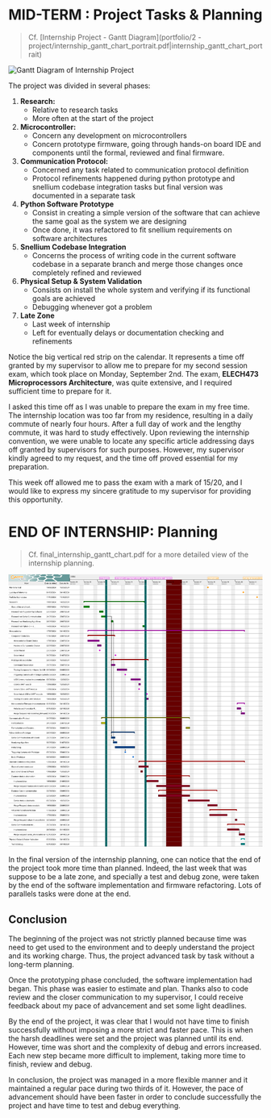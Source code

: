 
# MID-TERM : Project Tasks & Planning

> Cf. [Internship Project - Gantt Diagram](portfolio/2 - project/internship_gantt_chart_portrait.pdf|internship_gantt_chart_portrait)

![Gantt Diagram of Internship Project](portfolio/2%20-%20project/management/docs/internship_gantt_chart.png)

The project was divided in several phases:
1. **Research:**
	- Relative to research tasks
	- More often at the start of the project
2. **Microcontroller:**
	- Concern any development on microcontrollers
	- Concern prototype firmware, going through hands-on board IDE and components until the formal, reviewed and final firmware.
3. **Communication Protocol:**
	- Concerned any task related to communication protocol definition
	- Protocol refinements happened during python prototype and snellium codebase integration tasks but final version was documented in a separate task
4. **Python Software Prototype**
	- Consist in creating a simple version of the software that can achieve the same goal as the system we are designing
	- Once done, it was refactored to fit snellium requirements on software architectures
5. **Snellium Codebase Integration**
	- Concerns the process of writing code in the current software codebase in a separate branch and merge those changes once completely refined and reviewed
6. **Physical Setup & System Validation**
	- Consists on install the whole system and verifying if its functional goals are achieved
	- Debugging whenever got a problem
7. **Late Zone**
	- Last week of internship
	- Left for eventually delays or documentation checking and refinements

Notice the big vertical red strip on the calendar. It represents a time off granted by my supervisor to allow me to prepare for my second session exam, which took place on Monday, September 2nd. The exam, **ELECH473 Microprocessors Architecture**, was quite extensive, and I required sufficient time to prepare for it.

I asked this time off as I was unable to prepare the exam in my free time. The internship location was too far from my residence, resulting in a daily commute of nearly four hours. After a full day of work and the lengthy commute, it was hard to study effectively. Upon reviewing the internship convention, we were unable to locate any specific article addressing days off granted by supervisors for such purposes. However, my supervisor kindly agreed to my request, and the time off proved essential for my preparation.

This week off allowed me to pass the exam with a mark of 15/20, and I would like to express my sincere gratitude to my supervisor for providing this opportunity.

# END OF INTERNSHIP: Planning

> Cf. final_internship_gantt_chart.pdf for a more detailed view of the internship planning.

![Final Internship Gantt Chart](./docs/final_internship_gantt_chart.png)

In the final version of the internship planning, one can notice that the end of the project took more time than planned. Indeed, the last week that was suppose to be a late zone, and specially a test and debug zone, were taken by the end of the software implementation and firmware refactoring. Lots of parallels tasks were done at the end.

## Conclusion

The beginning of the project was not strictly planned because time was need to get used to the environment and to deeply understand the project and its working charge. Thus, the project advanced task by task without a long-term planning. 

Once the prototyping phase concluded, the software implementation had began. This phase was easier to estimate and plan. Thanks also to code review and the closer communication to my supervisor, I could receive feedback about my pace of advancement and set some light deadlines.

By the end of the project, it was clear that I would not have time to finish successfully without imposing a more strict and faster pace. This is when the harsh deadlines were set and the project was planned until its end. However, time was short and the complexity of debug and errors increased. Each new step became more difficult to implement, taking more time to finish, review and debug.  

In conclusion, the project was managed in a more flexible manner and it maintained a regular pace during two thirds of it. However, the pace of advancement should have been faster in order to conclude successfully the project and have time to test and debug everything. 
